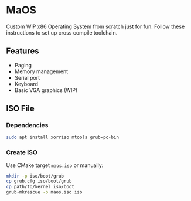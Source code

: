 # MaOS

Custom WIP x86 Operating System from scratch just for fun.
Follow [these](https://wiki.osdev.org/GCC_Cross-Compiler) instructions to set up cross compile toolchain.

## Features

* Paging
* Memory management
* Serial port
* Keyboard
* Basic VGA graphics (WIP)

## ISO File

### Dependencies

```bash
sudo apt install xorriso mtools grub-pc-bin
```

### Create ISO

Use CMake target `maos.iso` or manually:

```bash
mkdir -p iso/boot/grub
cp grub.cfg iso/boot/grub
cp path/to/kernel iso/boot
grub-mkrescue -o maos.iso iso
```

